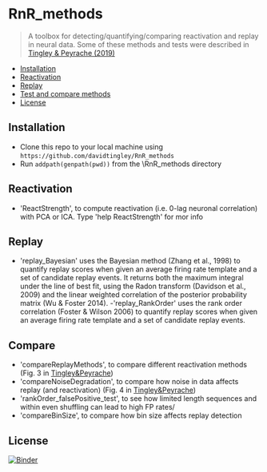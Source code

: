 # RnR_methods
> A toolbox for detecting/quantifying/comparing reactivation and replay in neural data.
Some of these methods and tests were described in <a href="" target="_blank">Tingley & Peyrache (2019)</a>

- [Installation](#installation)
- [Reactivation](#Reactivation)
- [Replay](#replay)
- [Test and compare methods](#compare)
- [License](#license)

## Installation
- Clone this repo to your local machine using `https://github.com/davidtingley/RnR_methods`
- Run `addpath(genpath(pwd))` from the \RnR_methods directory

## Reactivation
- 'ReactStrength', to compute reactivation (i.e. 0-lag neuronal correlation) with PCA or ICA.
Type 'help ReactStrength' for mor info

## Replay
- 'replay_Bayesian' uses the Bayesian method (Zhang et al., 1998) to quantify replay scores when given an average firing rate template and a set of candidate replay events.  It returns both the maximum integral under the line of best fit, using the Radon transform (Davidson et al., 2009) and the linear weighted correlation of the posterior probability matrix (Wu & Foster 2014). 
-'replay_RankOrder' uses the rank order correlation (Foster & Wilson 2006) to quantify replay scores when given an average firing rate template and a set of candidate replay events.  

## Compare
- 'compareReplayMethods', to compare different reactivation methods (Fig. 3 in <a href="" target="_blank">Tingley&Peyrache</a>)
- 'compareNoiseDegradation', to compare how noise in data affects replay (and reactivation) (Fig. 4 in <a href="" target="_blank">Tingley&Peyrache</a>)
- 'rankOrder_falsePositive_test', to see how limited length sequences and within even shuffling can lead to high FP rates/
- 'compareBinSize', to compare how bin size affects replay detection

## License
[![Binder](https://mybinder.org/badge.svg)](https://mybinder.org/v2/gh/DavidTingley/RnR_methods/master)
